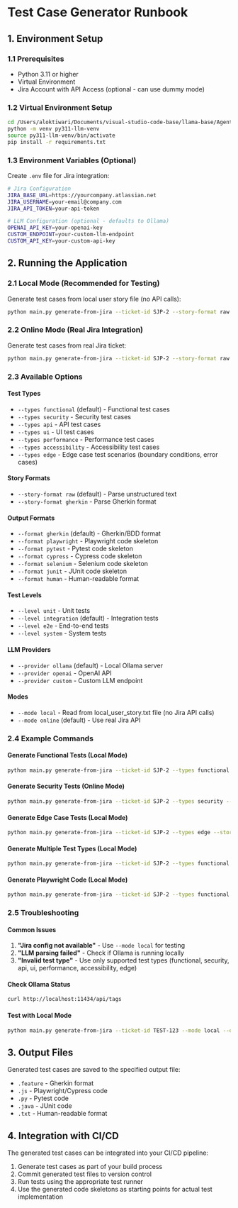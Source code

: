 # Test Case Generator Runbook

## 1. Environment Setup

### 1.1 Prerequisites
- Python 3.11 or higher
- Virtual Environment
- Jira Account with API Access (optional - can use dummy mode)

### 1.2 Virtual Environment Setup
```bash
cd /Users/aloktiwari/Documents/visual-studio-code-base/llama-base/AgenticLegoLand/TestCaseGenerator
python -m venv py311-llm-venv
source py311-llm-venv/bin/activate
pip install -r requirements.txt
```

### 1.3 Environment Variables (Optional)
Create `.env` file for Jira integration:
```bash
# Jira Configuration
JIRA_BASE_URL=https://yourcompany.atlassian.net
JIRA_USERNAME=your-email@company.com
JIRA_API_TOKEN=your-api-token

# LLM Configuration (optional - defaults to Ollama)
OPENAI_API_KEY=your-openai-key
CUSTOM_ENDPOINT=your-custom-llm-endpoint
CUSTOM_API_KEY=your-custom-api-key
```

## 2. Running the Application

### 2.1 Local Mode (Recommended for Testing)
Generate test cases from local user story file (no API calls):
```bash
python main.py generate-from-jira --ticket-id SJP-2 --story-format raw --provider ollama --output test_cases.feature --mode local
```

### 2.2 Online Mode (Real Jira Integration)
Generate test cases from real Jira ticket:
```bash
python main.py generate-from-jira --ticket-id SJP-2 --story-format raw --provider ollama --output test_cases.feature --mode online
```

### 2.3 Available Options

#### Test Types
- `--types functional` (default) - Functional test cases
- `--types security` - Security test cases
- `--types api` - API test cases
- `--types ui` - UI test cases
- `--types performance` - Performance test cases
- `--types accessibility` - Accessibility test cases
- `--types edge` - Edge case test scenarios (boundary conditions, error cases)

#### Story Formats
- `--story-format raw` (default) - Parse unstructured text
- `--story-format gherkin` - Parse Gherkin format

#### Output Formats
- `--format gherkin` (default) - Gherkin/BDD format
- `--format playwright` - Playwright code skeleton
- `--format pytest` - Pytest code skeleton
- `--format cypress` - Cypress code skeleton
- `--format selenium` - Selenium code skeleton
- `--format junit` - JUnit code skeleton
- `--format human` - Human-readable format

#### Test Levels
- `--level unit` - Unit tests
- `--level integration` (default) - Integration tests
- `--level e2e` - End-to-end tests
- `--level system` - System tests

#### LLM Providers
- `--provider ollama` (default) - Local Ollama server
- `--provider openai` - OpenAI API
- `--provider custom` - Custom LLM endpoint

#### Modes
- `--mode local` - Read from local_user_story.txt file (no Jira API calls)
- `--mode online` (default) - Use real Jira API

### 2.4 Example Commands

#### Generate Functional Tests (Local Mode)
```bash
python main.py generate-from-jira --ticket-id SJP-2 --types functional --story-format raw --provider ollama --output functional_tests.feature --mode local
```

#### Generate Security Tests (Online Mode)
```bash
python main.py generate-from-jira --ticket-id SJP-2 --types security --story-format raw --provider ollama --output security_tests.feature --mode online
```

#### Generate Edge Case Tests (Local Mode)
```bash
python main.py generate-from-jira --ticket-id SJP-2 --types edge --story-format raw --provider ollama --output edge_tests.feature --mode local
```

#### Generate Multiple Test Types (Local Mode)
```bash
python main.py generate-from-jira --ticket-id SJP-2 --types functional --types security --types edge --story-format raw --provider ollama --output all_tests.feature --mode local
```

#### Generate Playwright Code (Local Mode)
```bash
python main.py generate-from-jira --ticket-id SJP-2 --types functional --format playwright --provider ollama --output test_spec.js --mode local
```

### 2.5 Troubleshooting

#### Common Issues
1. **"Jira config not available"** - Use `--mode local` for testing
2. **"LLM parsing failed"** - Check if Ollama is running locally
3. **"Invalid test type"** - Use only supported test types (functional, security, api, ui, performance, accessibility, edge)

#### Check Ollama Status
```bash
curl http://localhost:11434/api/tags
```

#### Test with Local Mode
```bash
python main.py generate-from-jira --ticket-id TEST-123 --mode local --output test.feature
```

## 3. Output Files

Generated test cases are saved to the specified output file:
- `.feature` - Gherkin format
- `.js` - Playwright/Cypress code
- `.py` - Pytest code
- `.java` - JUnit code
- `.txt` - Human-readable format

## 4. Integration with CI/CD

The generated test cases can be integrated into your CI/CD pipeline:
1. Generate test cases as part of your build process
2. Commit generated test files to version control
3. Run tests using the appropriate test runner
4. Use the generated code skeletons as starting points for actual test implementation